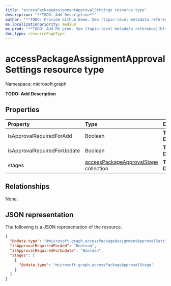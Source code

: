 ```yaml
---
title: "accessPackageAssignmentApprovalSettings resource type"
description: "**TODO: Add Description**"
author: "**TODO: Provide Github Name. See [topic-level metadata reference](https://msgo.azurewebsites.net/add/document/guidelines/metadata.html#topic-level-metadata)**"
ms.localizationpriority: medium
ms.prod: "**TODO: Add MS prod. See [topic-level metadata reference](https://msgo.azurewebsites.net/add/document/guidelines/metadata.html#topic-level-metadata)**"
doc_type: resourcePageType
---
```


# accessPackageAssignmentApprovalSettings resource type

Namespace: microsoft.graph



**TODO: Add Description**

## Properties
|Property|Type|Description|
|:---|:---|:---|
|isApprovalRequiredForAdd|Boolean|**TODO: Add Description**|
|isApprovalRequiredForUpdate|Boolean|**TODO: Add Description**|
|stages|[accessPackageApprovalStage](../resources/accesspackageapprovalstage.md) collection|**TODO: Add Description**|

## Relationships
None.

## JSON representation
The following is a JSON representation of the resource.
<!-- {
  "blockType": "resource",
  "@odata.type": "microsoft.graph.accessPackageAssignmentApprovalSettings"
}
-->
``` json
{
  "@odata.type": "#microsoft.graph.accessPackageAssignmentApprovalSettings",
  "isApprovalRequiredForAdd": "Boolean",
  "isApprovalRequiredForUpdate": "Boolean",
  "stages": [
    {
      "@odata.type": "microsoft.graph.accessPackageApprovalStage"
    }
  ]
}
```

